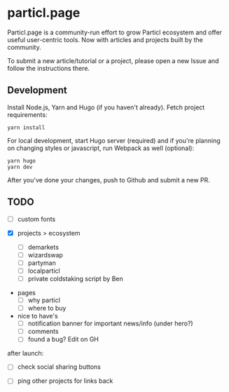 # particl.page

Particl.page is a community-run effort to grow Particl ecosystem and offer useful user-centric tools. Now with articles and projects built by the community.

To submit a new article/tutorial or a project, please open a new Issue and follow the instructions there.


## Development

Install Node.js, Yarn and Hugo (if you haven't already). Fetch project requirements:

    yarn install

For local development, start Hugo server (required) and if you're planning on changing styles or javascript, run Webpack as well (optional):

    yarn hugo
    yarn dev

After you've done your changes, push to Github and submit a new PR.


## TODO

- [ ] custom fonts

- [x] projects > ecosystem
  - [ ] demarkets
  - [ ] wizardswap
  - [ ] partyman
  - [ ] localparticl
  - [ ] private coldstaking script by Ben

- pages
  - [ ] why particl
  - [ ] where to buy

- nice to have's
  - [ ] notification banner for important news/info (under hero?)
  - [ ] comments
  - [ ] found a bug? Edit on GH

after launch:
- [ ] check social sharing buttons
- [ ] ping other projects for links back

